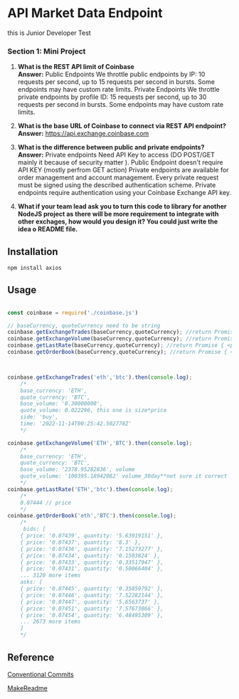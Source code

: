 # API Market Data Endpoint
this is Junior Developer Test 

### Section 1: Mini Project
1. **What is the REST API limit of Coinbase  
Answer:** Public Endpoints We throttle public endpoints by IP: 10 requests per second, up to 15 requests per second in bursts. Some endpoints may have custom rate limits. Private Endpoints We throttle private endpoints by profile ID: 15 requests per second, up to 30 requests per second in bursts. Some endpoints may have custom rate limits.

2. **What is the base URL of Coinbase to connect via REST API endpoint?  
Answer:** https://api.exchange.coinbase.com

3. **What is the difference between public and private endpoints?  
Answer:** Private endpoints Need API Key to access (DO POST/GET mainly it because of security matter ).  Public Endpoint doesn't require API KEY (mostly perfrom GET action)   Private endpoints are available for order management and account management. Every private request must be signed using the described authentication scheme. Private endpoints require authentication using your Coinbase Exchange API key. 
4. **What if your team lead ask you to turn this code to library for another NodeJS project as
there will be more requirement to integrate with other exchages, how would you design
it? You could just write the idea o README file.**

## Installation

```bash
npm install axios
```

## Usage
```javascript

const coinbase = require('./coinbase.js')

// baseCurrency, quoteCurrency need to be string
coinbase.getExchangeTrades(baseCurrency,quoteCurrency); //return Promise { <pending> }
coinbase.getExchangeVolume(baseCurrency,quoteCurrency); //return Promise { <pending> }
coinbase.getLastRate(baseCurrency,quoteCurrency); //return Promise { <pending> }
coinbase.getOrderBook(baseCurrency,quoteCurrency); //return Promise { <pending> }



coinbase.getExchangeTrades('eth','btc').then(console.log);
    /*  
    base_currency: 'ETH',
    quote_currency: 'BTC',
    base_volume: '0.30000000',
    quote_volume: 0.022296, this one is size*price
    side: 'buy',
    time: '2022-11-14T00:25:42.502778Z'
    */

coinbase.getExchangeVolume('ETH','BTC').then(console.log);
    /*
    base_currency: 'ETH',
    quote_currency: 'BTC',
    base_volume: '2378.95282836', volume
    quote_volume: '100395.18942082' volume_30day**not sure it correct 
    */
coinbase.getLastRate('ETH','btc').then(console.log);
    /*
    0.07444 // price
    */
coinbase.getOrderBook('eth','BTC').then(console.log);
    /*
     bids: [
    { price: '0.07439', quantity: '5.63919151' },
    { price: '0.07437', quantity: '8.3' },
    { price: '0.07436', quantity: '7.15273277' },
    { price: '0.07434', quantity: '0.1503824' },
    { price: '0.07433', quantity: '0.33517947' },
    { price: '0.07431', quantity: '0.50066404' },
    ... 3120 more items
    asks: [
    { price: '0.07445', quantity: '0.35859792' },
    { price: '0.07446', quantity: '7.52282144' },
    { price: '0.07447', quantity: '5.6563737' },
    { price: '0.07451', quantity: '7.57673866' },
    { price: '0.07454', quantity: '6.48495309' },
    ... 2673 more items
    ]
    */
```
## Reference
[Conventional Commits](https://www.conventionalcommits.org)

[MakeReadme](https://www.makeareadme.com)